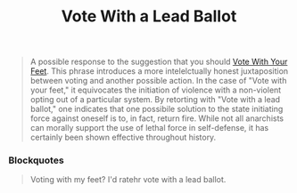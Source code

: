 ﻿---
layout: post
title: Vote With a Lead Ballot
excerpt: "All these teabaggers are just itching to get a shot at the president."
tags: []
comments: true
image:
  feature: sample-image-5.jpg
  credit: WeGraphics
  creditlink: http://wegraphics.net/downloads/free-ultimate-blurred-background-pack/
---


>A possible response to the suggestion that you should [Vote With Your Feet](/vote-with-your-feet).
>This phrase introduces a more intelelctually honest juxtaposition between voting and another possible action.
In the case of "Vote with your feet," it equivocates the initiation of violence with a non-violent opting out of a particular system.
By retorting with "Vote with a lead ballot," one indicates that one possibile solution to the state initiating force against oneself
is to, in fact, return fire.  While not all anarchists can morally support the use of lethal force in self-defense, 
it has certainly been shown effective throughout history.
 

### Blockquotes

>Voting with my feet?  I'd ratehr vote with a lead ballot.